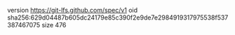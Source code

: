 version https://git-lfs.github.com/spec/v1
oid sha256:629d04487b605dc24179e85c390f2e9de7e2984919317975538f537387467075
size 476
